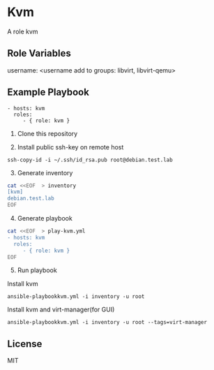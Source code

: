 Kvm
=========

A role kvm

Role Variables
--------------
username: <username add to groups: libvirt, libvirt-qemu>

Example Playbook
----------------

    - hosts: kvm
      roles:
         - { role: kvm }

1. Clone this repository

2. Install public ssh-key on remote host

```
ssh-copy-id -i ~/.ssh/id_rsa.pub root@debian.test.lab
```

3. Generate inventory

```bash
cat <<EOF  > inventory
[kvm]
debian.test.lab
EOF
```

4. Generate playbook

```bash
cat <<EOF  > play-kvm.yml
- hosts: kvm
  roles:
     - { role: kvm }
EOF
```

5. Run playbook

Install kvm

````
ansible-playbookkvm.yml -i inventory -u root
````

Install kvm and virt-manager(for GUI)

````
ansible-playbookkvm.yml -i inventory -u root --tags=virt-manager
````

License
-------

MIT
